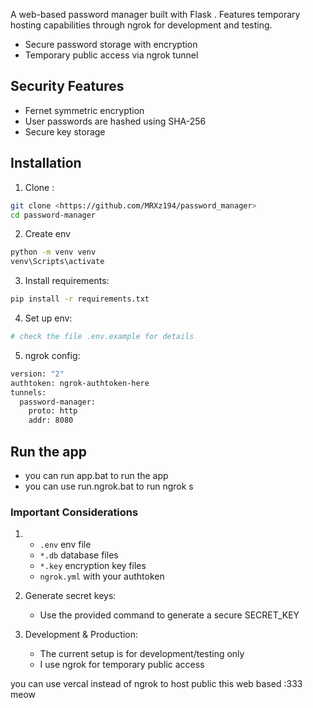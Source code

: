 
A web-based password manager built with Flask . Features temporary hosting capabilities through ngrok for development and testing.

- Secure password storage with encryption
- Temporary public access via ngrok tunnel

## Security Features
-  Fernet symmetric encryption
- User passwords are hashed using SHA-256
- Secure key storage

## Installation

1. Clone :
```bash
git clone <https://github.com/MRXz194/password_manager>
cd password-manager
```

2. Create env
```bash
python -m venv venv
venv\Scripts\activate  
```

3. Install requirements:
```bash
pip install -r requirements.txt
```

4. Set up env:
```bash
# check the file .env.example for details

```

5. ngrok config:
```bash
version: "2"
authtoken: ngrok-authtoken-here
tunnels:
  password-manager:
    proto: http
    addr: 8080
```

## Run the app
- you can run app.bat to run the app
- you can use run.ngrok.bat to run ngrok s




### Important Considerations

1. 
   - `.env` env file
   - `*.db` database files
   - `*.key` encryption key files
   - `ngrok.yml` with your authtoken

2. Generate secret keys:
   - Use the provided command to generate a secure SECRET_KEY
3. Development & Production:
   - The current setup is for development/testing only
   - I use ngrok for temporary public access


you can use vercal instead of ngrok to host public this web based :333 meow 




